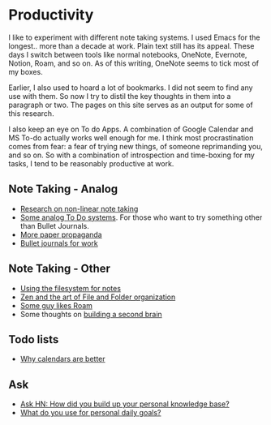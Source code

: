 # Productivity

I like to experiment with different note taking systems. I used Emacs for the
longest.. more than a decade at work. Plain text still has its appeal. These
days I switch between tools like normal notebooks, OneNote, Evernote, Notion,
Roam, and so on.  As of this writing, OneNote seems to tick most of my boxes.


Earlier, I also used to hoard a lot of bookmarks. I did not seem to find any
use with them. So now I try to distil the key thoughts in them into a paragraph
or two. The pages on this site serves as an output for some of this research.

I also keep an eye on To do Apps. A combination of Google Calendar and MS To-do
actually works well enough for me. I think most procrastination comes from
fear: a fear of trying new things, of someone reprimanding you, and so on. So
with a combination of introspection and time-boxing for my tasks, I tend to be
reasonably productive at work.

## Note Taking - Analog
- [Research on non-linear note taking](http://www.idemployee.id.tue.nl/g.w.m.rauterberg/amme/makany-et-al-2008.pdf)
- [Some analog To Do systems](https://www.hongkiat.com/blog/to-do-lists-by-hand/). For those who
  want to try something other than Bullet Journals.
- [More paper propaganda](https://getpocket.com/explore/item/why-paper-is-the-real-killer-app)
- [Bullet journals for work](https://prettyprintsandpaper.com/2016/02/13/using-a-bullet-journal-at-work/)

## Note Taking - Other

- [Using the filesystem for notes](http://dougist.com/2009/08/file-system-infobase-manager/)
- [Zen and the art of File and Folder organization](https://www.howtogeek.com/howto/15677/zen-and-the-art-of-file-and-folder-organization/)
- [Some guy likes Roam](https://www.nateliason.com/blog/roam)
- Some thoughts on [building a second brain](https://praxis.fortelabs.co/basboverview/)

## Todo lists

- [Why calendars are better](https://getpocket.com/explore/item/why-calendars-are-more-effective-than-to-do-lists)

## Ask

- [Ask HN: How did you build up your personal knowledge base?](https://news.ycombinator.com/item?id=21332957)
- [What do you use for personal daily goals?](https://lobste.rs/s/dcckvi/what_do_you_use_for_personal_daily_goals)
